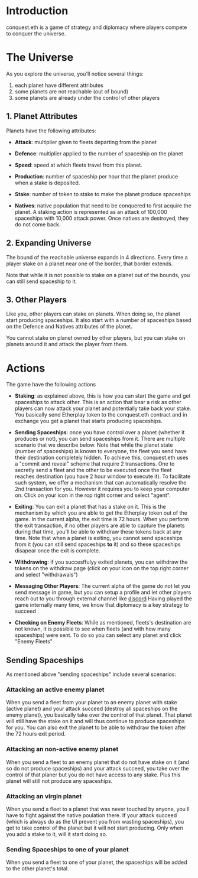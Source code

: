 # Introduction

conquest.eth is a game of strategy and diplomacy where players compete to conquer the universe.

# The Universe

As you explore the universe, you'll notice several things:

1. each planet have different attributes
2. some planets are not reachable (out of bound)
3. some planets are already under the control of other players

## 1. Planet Attributes

Planets have the following attributes:

- **Attack**: multiplier given to fleets departing from the planet

- **Defence**: multiplier applied to the number of spaceship on the planet

- **Speed**: speed at which fleets travel from this planet.

- **Production**: number of spaceship per hour that the planet produce when a stake is deposited.

- **Stake**: number of token to stake to make the planet produce spaceships

- **Natives**: native population that need to be conquered to first acquire the planet. A staking action is represented as an attack of 100,000 spaceships with 10,000 attack power. Once natives are destroyed, they do not come back.

## 2. Expanding Universe

The bound of the reachable universe expands in 4 directions. Every time a player stake on a planet near one of the border, that border extends.

Note that while it is not possible to stake on a planet out of the bounds, you can still send spaceship to it.

## 3. Other Players

Like you, other players can stake on planets. When doing so, the planet start producing spaceships. It also start with a number of spaceships based on the Defence and Natives attributes of the planet.

You cannot stake on planet owned by other players, but you can stake on planets around it and attack the player from them.

# Actions

The game have the following actions

- **Staking**: as explained above, this is how you can start the game and get spaceships to attack other. This is an action that bear a risk as other players can now attack your planet and potentially take back your stake. You basically send Etherplay token to the conquest.eth contract and in exchange you get a planet that starts producing spaceships.

- **Sending Spaceships**: once you have control over a planet (whether it produces or not), you can send spaceships from it. There are multiple scenario that we describe below.
  Note that while the planet state (number of spaceships) is known to everyone, the fleet you send have their destination completely hidden.
  To achieve this, conquest.eth uses a "commit and reveal" scheme that require 2 transactions. One to secretly send a fleet and the other to be executed once the fleet reaches destination (you have 2 hour window to execute it). To facilitate such system, we offer a mechanism that can automatically resolve the 2nd transaction for you. However it requires you to keep your computer on. Click on your icon in the rop right corner and select "agent".

- **Exiting**: You can exit a planet that has a stake on it. This is the mechanism by which you are able to get the Etherplay token out of the game. In the current alpha, the exit time is 72 hours. When you perform the exit transaction, if no other players are able to capture the planets during that time, you'll be able to withdraw these tokens back at any time.
  Note that when a planet is exiting, you cannot send spaceships from it (you can still send spaceships **to** it) and so these spaceships disapear once the exit is complete.

- **Withdrawing**: if you succesffulyy exited planets, you can withdraw the tokens on the withdraw page (click on your icon on the top right corner and select "withdrawals")

- **Messaging Other Players**: The current alpha of the game do not let you send message in game, but you can setup a profile and let other players reach out to you through external channel like [discord](https://discord.gg/Qb4gr2ekfr)
  Having played the game internally many time, we know that diplomacy is a key strategy to succeed .

- **Checking on Enemy Fleets**: While as mentioned, fleets's destination are not known, it is possible to see when fleets (and with how many spaceships) were sent. To do so you can select any planet and click "Enemy Fleets"

## Sending Spaceships

As mentioned above "sending spaceships" include several scenarios:

### Attacking an active enemy planet

When you send a fleet from your planet to an enemy planet with stake (active planet) and your attack succeed (destroy all spaceships on the enemy planet), you basically take over the control of that planet. That planet will still have the stake on it and will thus continue to produce spaceships for you. You can also exit the planet to be able to withdraw the token after the 72 hours exit period.

### Attacking an non-active enemy planet

When you send a fleet to an enemy planet that do not have stake on it (and so do not produce spaceships) and your attack succeed, you take over the control of that planer but you do not have access to any stake. Plus this planet will still not produce any spaceships.

### Attacking an virgin planet

When you send a fleet to a planet that was never touched by anyone, you ll have to fight against the native poulation there. If your attack succeed (which is always do as the UI prevent you from wasting spaceships), you get to take control of the planet but it will not start producing. Only when you add a stake to it, will it start doing so.

### Sending Spaceships to one of your planet

When you send a fleet to one of your planet, the spaceships will be added to the other planet's total.
